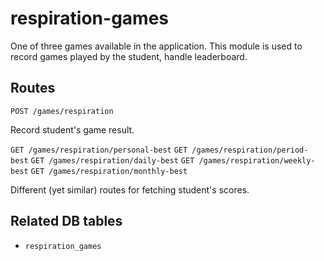 # respiration-games

One of three games available in the application. This module is used to record games played by the student, handle leaderboard.

## Routes

`POST /games/respiration`

Record student's game result.

`GET /games/respiration/personal-best`
`GET /games/respiration/period-best`
`GET /games/respiration/daily-best`
`GET /games/respiration/weekly-best`
`GET /games/respiration/monthly-best`

Different (yet similar) routes for fetching student's scores.

## Related DB tables
- `respiration_games`
